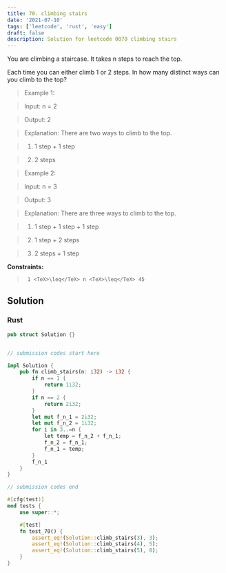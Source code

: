 ```yaml
---
title: 70. climbing stairs
date: '2021-07-10'
tags: ['leetcode', 'rust', 'easy']
draft: false
description: Solution for leetcode 0070 climbing stairs
---
```


 

  You are climbing a staircase. It takes n steps to reach the top.

  Each time you can either climb 1 or 2 steps. In how many distinct ways can you climb to the top?

   

 >   Example 1:

  

 >   Input: n <TeX>=</TeX> 2

 >   Output: 2

 >   Explanation: There are two ways to climb to the top.

 >   1. 1 step + 1 step

 >   2. 2 steps

  

 >   Example 2:

  

 >   Input: n <TeX>=</TeX> 3

 >   Output: 3

 >   Explanation: There are three ways to climb to the top.

 >   1. 1 step + 1 step + 1 step

 >   2. 1 step + 2 steps

 >   3. 2 steps + 1 step

  

   

  **Constraints:**

  

 >   	1 <TeX>\leq</TeX> n <TeX>\leq</TeX> 45


## Solution
### Rust
```rust
pub struct Solution {}


// submission codes start here

impl Solution {
    pub fn climb_stairs(n: i32) -> i32 {
        if n == 1 {
            return 1i32;
        }
        if n == 2 {
            return 2i32;
        }
        let mut f_n_1 = 2i32;
        let mut f_n_2 = 1i32;
        for i in 3..=n {
            let temp = f_n_2 + f_n_1;
            f_n_2 = f_n_1;
            f_n_1 = temp;
        }
        f_n_1
    }
}

// submission codes end

#[cfg(test)]
mod tests {
    use super::*;

    #[test]
    fn test_70() {
        assert_eq!(Solution::climb_stairs(3), 3);
        assert_eq!(Solution::climb_stairs(4), 5);
        assert_eq!(Solution::climb_stairs(5), 8);
    }
}

```
